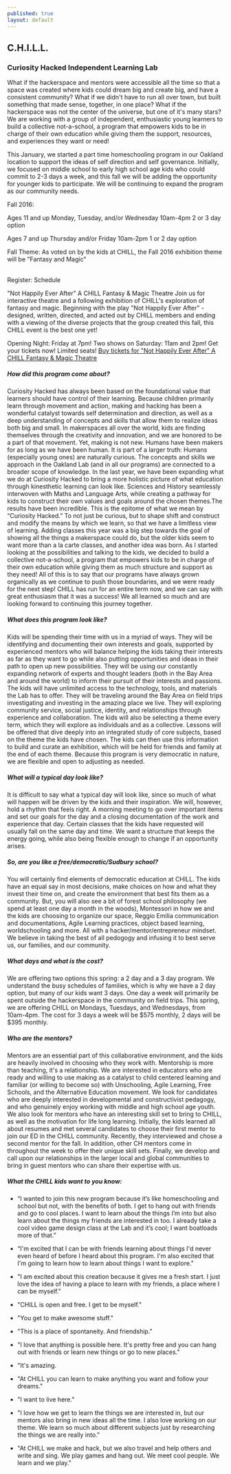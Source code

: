 ```yaml
---
published: true
layout: default
---
```

## C.H.I.L.L.

### Curiosity Hacked Independent Learning Lab

What if the hackerspace and mentors were accessible all the time so that a space was created where kids could dream big and create big, and have a consistent community? What if we didn't have to run all over town, but built something that made sense, together, in one place? What if the hackerspace was not the center of the universe, but one of it's many stars? We are working with a group of independent, enthusiastic young learners to build a collective not-a-school, a program that empowers kids to be in charge of their own education while giving them the support, resources, and experiences they want or need!

This January, we started a part time homeschooling program in our Oakland location to support the ideas of self direction and self governance. Initially, we focused on middle school to early high school age kids who could commit to 2-3 days a week, and this fall we will be adding the opportunity for younger kids to participate. We will be continuing to expand the program as our community needs.

Fall 2016:

Ages 11 and up
Monday, Tuesday, and/or Wednesday 10am-4pm
2 or 3 day option

Ages 7 and up
Thursday and/or Friday 10am-2pm
1 or 2 day option

Fall Theme: As voted on by the kids at CHILL, the Fall 2016 exhibition theme will be "Fantasy and Magic"

<br><span class="date" style="display: inline;">Register: </span><span class='buttonsmall ltblue' onClick="window.location.assign('/classes.html');">Schedule</span>

"Not Happily Ever After" A CHILL Fantasy & Magic Theatre
Join us for interactive theatre and a following exhibition of CHILL's exploration of fantasy and magic. Beginning with the play "Not Happily Ever After" -designed, written, directed, and acted out by CHILL members and ending with a viewing of the diverse projects that the group created this fall, this CHILL event is the best one yet!

Opening Night: Friday at 7pm!
Two shows on Saturday: 11am and 2pm!
Get your tickets now! Limited seats!
<A HREF="http://www.brownpapertickets.com/event/2722054">Buy tickets for "Not Happily Ever After" A CHILL Fantasy & Magic Theatre</A>

##### How did this program come about?
Curiosity Hacked has always been based on the foundational value that learners should have control of their learning. Because children primarily learn through movement and action, making and hacking has been a wonderful catalyst towards self determination and direction, as well as a deep understanding of concepts and skills that allow them to realize ideas both big and small.
In makerspaces all over the world, kids are finding themselves through the creativity and innovation, and we are honored to be a part of that movement.
Yet, making is not new. Humans have been makers for as long as we have been human. It is part of a larger truth: Humans (especially young ones) are naturally curious. The concepts and skills we approach in the Oakland Lab (and in all our programs) are connected to a broader scope of knowledge. In the last year, we have been expanding what we do at Curiosity Hacked to bring a more holistic picture of what education through kinesthetic learning can look like. Sciences and History seamlessly interwoven with Maths and Language Arts, while creating a pathway for kids to construct their own values and goals around the chosen themes.The results have been incredible. This is the epitome of what we mean by “Curiosity Hacked.” To not just be curious, but to shape shift and construct and modify the means by which we learn, so that we have a limitless view of learning.
Adding classes this year was a big step towards the goal of showing all the things a makerspace could do, but the older kids seem to want more than a la carte classes, and another idea was born. As I started looking at the possibilities and talking to the kids, we decided to build a collective not-a-school, a program that empowers kids to be in charge of their own education while giving them as much structure and support as they need! All of this is to say that our programs have always grown organically as we continue to push those boundaries, and we were ready for the next step! CHILL has run for an entire term now, and we can say with great enthusiasm that it was a success! We all learned so much and are looking forward to continuing this journey together.


##### What does this program look like?
Kids will be spending their time with us in a myriad of ways. They will be identifying and documenting their own interests and goals, supported by experienced mentors who will balance helping the kids taking their interests as far as they want to go while also putting opportunities and ideas in their path to open up new possibilities. They will be using our constantly expanding network of experts and thought leaders (both in the Bay Area and around the world) to inform their pursuit of their interests and passions. The kids will have unlimited access to the technology, tools, and materials the Lab has to offer. They will be traveling around the Bay Area on field trips investigating and investing in the amazing place we live. They will exploring community service, social justice, identity, and relationships through experience and collaboration.
The kids will also be selecting a theme every term, which they will explore as individuals and as a collective. Lessons will be offered that dive deeply into an integrated study of core subjects, based on the theme the kids have chosen. The kids can then use this information to build and curate an exhibition, which will be held for friends and family at the end of each theme. Because this program is very democratic in nature, we are flexible and open to adjusting as needed.

##### What will a typical day look like?
It is difficult to say what a typical day will look like, since so much of what will happen will be driven by the kids and their inspiration. We will, however, hold a rhythm that feels right. A morning meeting to go over important items and set our goals for the day and a closing documentation of the work and experience that day. Certain classes that the kids have requested will usually fall on the same day and time. We want a structure that keeps the energy going, while also being flexible enough to change if an opportunity arises.

##### So, are you like a free/democratic/Sudbury school?
You will certainly find elements of democratic education at CHILL. The kids have an equal say in most decisions, make choices on how and what they invest their time on, and create the environment that best fits them as a community. But, you will also see a bit of forest school philosophy (we spend at least one day a month in the woods), Montessori in how we and the kids are choosing to organize our space, Reggio Emilia communication and documentations, Agile Learning practices,  object based learning, worldschooling and more. All with a hacker/mentor/entrepreneur mindset. We believe in taking the best of all pedogogy and infusing it to best serve us, our families, and our community.

##### What days and what is the cost?
We are offering two options this spring: a 2 day and a 3 day program. We understand the busy schedules of families, which is why we have a 2 day option, but many of our kids want 3 days. One day a week will primarily be spent outside the hackerspace in the community on field trips. This spring, we are offering CHILL on Mondays, Tuesdays, and Wednesdays, from 10am-4pm. The cost for 3 days a week will be $575 monthly, 2 days will be $395 monthly.


##### Who are the mentors?
Mentors are an essential part of this collaborative environment, and the kids are heavily involved in choosing who they work with. Mentorship is more than teaching, it's a relationship. We are interested in educators who are ready and willing to use making as a catalyst to child centered learning and familiar (or willing to become so) with Unschooling, Agile Learning, Free Schools, and the Alternative Education movement. We look for candidates who are deeply interested in developmental and constructivist pedagogy, and who genuinely enjoy working with middle and high school age youth. We also look for mentors who have an interesting skill set to bring to CHILL, as well as the motivation for life long learning. Initially, the kids learned all about resumes and met several candidates to choose their first mentor to join our ED in the CHILL community. Recently, they interviewed and chose a second mentor for the fall. In addition, other CH mentors come in throughout the week to offer their unique skill sets. Finally, we develop and call upon our relationships in the larger local and global communities to bring in guest mentors who can share their expertise with us.

##### What the CHILL kids want to you know:

* “I wanted to join this new program because it’s like homeschooling and school but not, with the benefits of both. I get to hang out with friends and go to cool places. I want to learn about the things I’m into but also learn about the things my friends are interested in too. I already take a cool video game design class at the Lab and it’s cool; I want boatloads more of that.” 

* “I'm excited that I can be with friends learning about things I'd never even heard of before I heard about this program. I'm also excited that I'm going to learn how to learn about things I want to explore."  

* "I am excited about this creation because it gives me a fresh start. I just love the idea of having a place to learn with my friends, a place where I can be myself."     

* "CHILL is open and free. I get to be myself." 

* "You get to make awesome stuff." 

* "This is a place of spontaneity. And friendship." 

* "I love that anything is possible here. It's pretty free and you can hang out with friends or learn new things or  go to new places." 

* "It's amazing. 

* "At CHILL you can learn to make anything you want and follow your dreams." 

* "I want to live here." 

* "I love how we get to learn the things we are interested in, but our mentors also bring in new ideas all the time. I also love working on our theme. We learn so much about different subjects just by researching the things we are really into." 

* "At CHILL we make and hack, but we also travel and help others and write and sing. We play games and hang out. We meet cool people. We learn and we play." 
